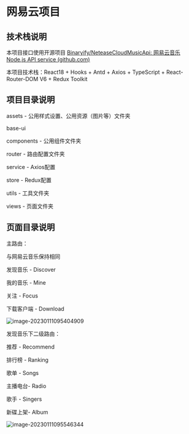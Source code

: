 #  网易云项目



##  技术栈说明

本项目接口使用开源项目  [Binaryify/NeteaseCloudMusicApi: 网易云音乐 Node.js API service (github.com)](https://github.com/Binaryify/NeteaseCloudMusicApi)

本项目技术栈：React18 + Hooks + Antd + Axios + TypeScript + React-Router-DOM V6 + Redux Toolkit



 ##  项目目录说明

assets - 公用样式设置、公用资源（图片等）文件夹

base-ui

components - 公用组件文件夹

router - 路由配置文件夹

service - Axios配置

store - Redux配置

utils - 工具文件夹

views - 页面文件夹



##  页面目录说明

主路由：

与网易云音乐保持相同

发现音乐 - Discover

我的音乐 - Mine

关注 - Focus

下载客户端 - Download

![image-20230111095404909](C:\Users\beary\AppData\Roaming\Typora\typora-user-images\image-20230111095404909.png)



发现音乐下二级路由：

推荐	- Recommend

排行榜 - Ranking

歌单	- Songs

主播电台- Radio

歌手	- Singers

新碟上架- Album

![image-20230111095546344](C:\Users\beary\AppData\Roaming\Typora\typora-user-images\image-20230111095546344.png)